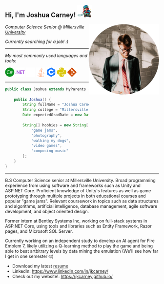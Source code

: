 <h2>Hi, I'm Joshua Carney! <img height="40" src="media/joshua4.gif"></h2>
<img align='right' src="media/me.png" width="230">

<p><em>Computer Science Senior @ <a href="https://www.millersville.edu/computerscience/">Millersville University<a></em></p>
<p><em>Currently searching for a job! :)</em></p>

---

<p><em>My most commonly used languages and tools:</em></p>
<code><img height="30" src="media/csharp.svg"></code>
<code><img height="30" src="media/dotnet.svg"></code>
<code><img height="30" src="media/unity.svg"></code>
<code><img height="30" src="media/java.svg"></code>
<code><img height="30" src="media/cplusplus.svg"></code>
<code><img height="30" src="media/python.svg"></code>
<code><img height="30" src="media/git.svg"></code>

<br />

---

```java
public class Joshua extends MyParents {

    public Joshua() {
        String fullName = "Joshua Carney";
        String college = "Millersville University";
        Date expectedGradDate = new Date("May", 2022);

        String[] hobbies = new String[] {
            "game jams",
            "photography",
            "walking my dogs",
            "video games",
            "composing music"
        };
    }
}
```

---

B.S Computer Science senior at Millersville University. Broad programming experience from using software and frameworks such as Unity and ASP.NET Core. Proficient knowledge of Unity's features as well as game prototyping through multiple projects in both educational courses and popular "game jams". Relevant coursework in topics such as data structures and algorithms, artificial intelligence, database management, agile software development, and object oriented design.

Former intern at Bentley Systems Inc, working on full-stack systems in ASP.NET Core, using tools and libraries such as Entity Framework, Razor pages, and Microsoft SQL Server.

Currently working on an independent study to develop an AI agent for Fire Emblem 7, likely utilizing a Q-learning method to play the game and being able to beat artbitrary levels by data mining the emulation (We'll see how far I get in one semester 🤓)


- Download my latest [resume](https://www.dl.dropboxusercontent.com/s/pc1q5svtg448sn1/Joshua_Carney_Resume_2021_2022_NO_CONTACT.pdf?dl=0)
- LinkedIn: https://www.linkedin.com/in/jkcarney/
- Check out my website!: https://jkcarney.github.io/
